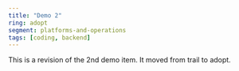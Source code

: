 ```yaml
---
title: "Demo 2"
ring: adopt
segment: platforms-and-operations
tags: [coding, backend]
---
```


This is a revision of the 2nd demo item. It moved from trail to adopt.
